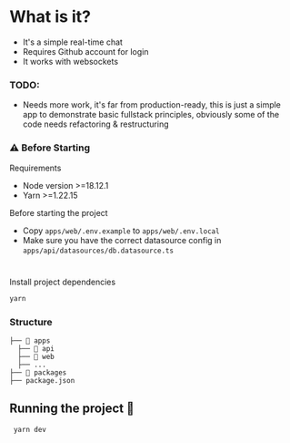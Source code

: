 # What is it?

- It's a simple real-time chat
- Requires Github account for login
- It works with websockets

### TODO:

- Needs more work, it's far from production-ready, this is just a simple app to demonstrate basic fullstack principles, obviously some of the code needs refactoring & restructuring

### ⚠️ Before Starting

Requirements

- Node version >=18.12.1
- Yarn >=1.22.15

Before starting the project

- Copy `apps/web/.env.example` to `apps/web/.env.local`
- Make sure you have the correct datasource config in `apps/api/datasources/db.datasource.ts`

#

Install project dependencies

```bash
yarn
```

### Structure

```
├── 📁 apps
  ├── 📁 api
  ├── 📁 web
  ├── ...
├── 📁 packages
├── package.json
```

## Running the project 🏃‍

```bash
 yarn dev
```
